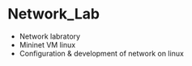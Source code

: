 # Network_Lab
- Network labratory
- Mininet VM linux
- Configuration & development of network on linux
